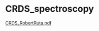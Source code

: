 # CRDS_spectroscopy

[CRDS_RobertRuta.pdf](https://github.com/RobertRuta/CRDS_spectroscopy/files/8832402/CRDS_RobertRuta.pdf)
